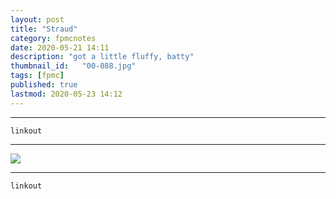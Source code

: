```yaml
---
layout: post
title: "Straud"
category: fpmcnotes
date: 2020-05-21 14:11
description: "got a little fluffy, batty"
thumbnail_id:	"00-088.jpg"
tags: [fpmc]
published: true
lastmod: 2020-05-23 14:12
---
```


*****

`linkout`

*****

<img src="{{ site.url }}/assets/img/ca10.jpg" />


*****
`linkout`

